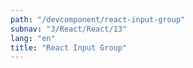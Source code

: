 ```yaml
---
path: "/devcomponent/react-input-group"
subnav: "3/React/React/13"
lang: "en"
title: "React Input Group"
---
```


